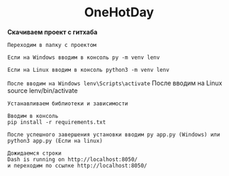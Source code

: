 <h1 style="text-align:center">OneHotDay</h1>

**Скачиваем проект с гитхаба**
```
Переходим в папку с проектом
```
`
Если на Windows вводим в консоль py -m venv lenv 
`

`
Если на Linux вводим в консоль python3 -m venv lenv
`

`
После вводим на Windows lenv\Scripts\activate
`
После вводим на Linux source lenv/bin/activate

```
Устанавливаем библиотеки и зависимости

Вводим в консоль
pip install -r requirements.txt
```
`
После успешного завершения установки вводим
py app.py (Windows) или python3 app.py (Если на linux)
`

```
Дожидаемся строки
Dash is running on http://localhost:8050/
и переходим по ссылке http://localhost:8050/
```